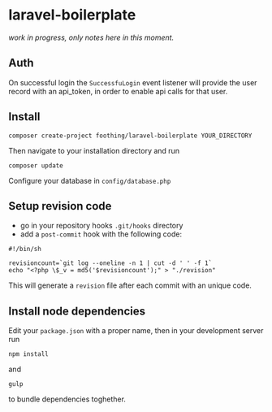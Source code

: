 # laravel-boilerplate
*work in progress, only notes here in this moment.*

## Auth
On successful login the `SuccessfuLogin` event listener will
provide the user record with an api_token, in order to enable
api calls for that user.

## Install
`composer create-project foothing/laravel-boilerplate YOUR_DIRECTORY`

Then navigate to your installation directory and run

`composer update`

Configure your database in `config/database.php`

## Setup revision code

- go in your repository hooks `.git/hooks` directory
- add a `post-commit` hook with the following code:

```
#!/bin/sh

revisioncount=`git log --oneline -n 1 | cut -d ' ' -f 1`
echo "<?php \$_v = md5('$revisioncount');" > "./revision"
```

This will generate a `revision` file after each commit with an unique code.

## Install node dependencies

Edit your `package.json` with a proper name, then in your development server run

`npm install`

and

`gulp`

to bundle dependencies toghether.
